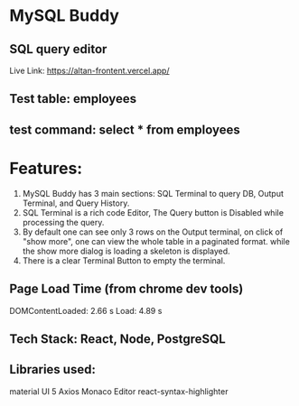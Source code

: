# MySQL Buddy
## SQL query editor
Live Link: https://altan-frontent.vercel.app/

## Test table: employees
## test command: select * from employees

# Features:
1. MySQL Buddy has 3 main sections: SQL Terminal to query DB, Output Terminal, and Query History.
2. SQL Terminal is a rich code Editor, The Query button is Disabled while processing the query.
3. By default one can see only 3 rows on the Output terminal, on click of "show more", one can view the whole table in a paginated format. while the show more dialog is loading a skeleton is displayed.
4. There is a clear Terminal Button to empty the terminal.

## Page Load Time (from chrome dev tools)
DOMContentLoaded: 2.66 s
Load: 4.89 s

## Tech Stack: React, Node, PostgreSQL
## Libraries used:
material UI 5
Axios
Monaco Editor
react-syntax-highlighter
